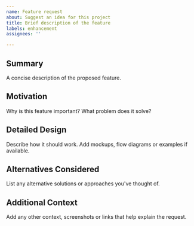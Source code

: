 ```yaml
---
name: Feature request
about: Suggest an idea for this project
title: Brief description of the feature
labels: enhancement
assignees: ''

---
```


## Summary
A concise description of the proposed feature.

## Motivation
Why is this feature important? What problem does it solve?

## Detailed Design
Describe how it should work. Add mockups, flow diagrams or examples if available.

## Alternatives Considered
List any alternative solutions or approaches you've thought of.

## Additional Context
Add any other context, screenshots or links that help explain the request.

